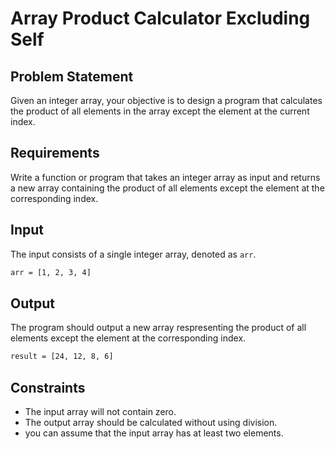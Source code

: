 # Array Product Calculator Excluding Self

## Problem Statement

Given an integer array, your objective is to design a program that calculates the product of all elements in the array except the element at the current index.

## Requirements

Write a function or program that takes an integer array as input and returns a new array containing the product of all elements except the element at the corresponding index.

## Input

The input consists of a single integer array, denoted as `arr`.

```bash
arr = [1, 2, 3, 4]
```

## Output

The program should output a new array respresenting the product of all elements except the element at the corresponding index.

```bash
result = [24, 12, 8, 6]
```

## Constraints

- The input array will not contain zero.
- The output array should be calculated without using division.
- you can assume that the input array has at least two elements.
